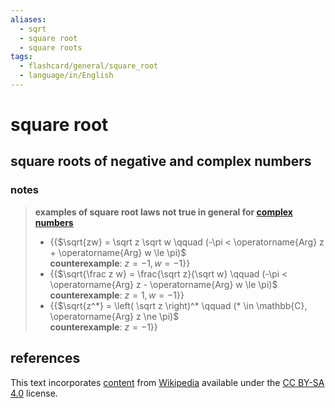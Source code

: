 ```yaml
---
aliases:
  - sqrt
  - square root
  - square roots
tags:
  - flashcard/general/square_root
  - language/in/English
---
```


# square root

## square roots of negative and complex numbers

### notes

> __examples of square root laws not true in general for [complex numbers](complex%20number.md)__
>
> - {{$\sqrt{zw} = \sqrt z \sqrt w \qquad (-\pi < \operatorname{Arg} z + \operatorname{Arg} w \le \pi)$ <br/>__counterexample__: $z = -1, w = -1$}}
> - {{$\sqrt{\frac z w} = \frac{\sqrt z}{\sqrt w} \qquad (-\pi < \operatorname{Arg} z - \operatorname{Arg} w \le \pi)$ <br/>__counterexample__: $z = 1, w = -1$}}
> - {{$\sqrt{z^*} = \left( \sqrt z \right)^* \qquad (* \in \mathbb{C}, \operatorname{Arg} z \ne \pi)$ <br/>__counterexample__: $z = -1$}} <!--SR:!2024-09-07,169,270!2025-06-03,317,250!2024-08-22,147,250-->

## references

This text incorporates [content](https://en.wikipedia.org/wiki/square_root) from [Wikipedia](Wikipedia.md) available under the [CC BY-SA 4.0](https://creativecommons.org/licenses/by-sa/4.0/) license.
